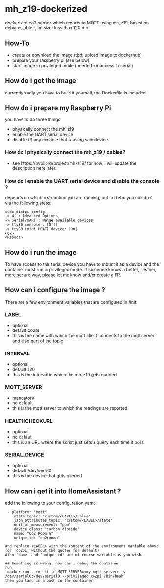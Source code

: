 # mh_z19-dockerized
dockerized co2 sensor which reports to MQTT using mh_z19, based on debian:stable-slim
size: less than 120 mb

## How-To
- create or download the image (tbd: upload image to dockerhub)
- prepare your raspberry pi (see below)
- start image in privileged mode (needed for access to serial)

## How do i get the image
currently sadly you have to build it yourself, the Dockerfile is included

## How do i prepare my Raspberry Pi
you have to do three things:
- physically connect the mh_z19
- enable the UART serial device
- disable (!) any console that is using said device
### How do i physically connect the mh_z19 / cables?
- see https://pypi.org/project/mh-z19/ for now, i will update the description here later.
### How do i enable the UART serial device and disable the console ?
depends on which distribution you are running, but in dietpi you can do it via the following steps:
```
sudo dietpi-config
-> 4  : Advanced Options
-> Serial/UART : Mange available devices
-> ttyS0 console : [Off]
-> ttyS0 (mini URAT) device: [On]
<Ok>
<Reboot>
```
## How do i run the image
To have access to the serial device you have to mount it as a device and the container must run in privileged mode.
If someone knows a better, cleaner, more secure way, please let me know and/or create a PR.

## How can i configure the image ?
There are a few environment variables that are configured in /init:
### LABEL
- optional
- default co2pi
- this is the name with which the mqtt client connects to the mqtt server and also part of the topic
### INTERVAL
- optional
- default 120
- this is the interval in which the mh_z19 gets queried
### MQTT_SERVER
- mandatory
- no default
- this is the mqtt server to which the readings are reported
### HEALTHCHECKURL
- optional
- no defaut
- this is an URL where the script just sets a query each time it polls
### SERIAL_DEVICE
- optional
- default /dev/serial0
- this is the device that gets queried

## How can i get it into HomeAssistant ?
add the following to your configuration.yaml:
```
 - platform: "mqtt"
    state_topic: "custom/<LABEL>/value"
    json_attributes_topic: "custom/<LABEL>/state"
    unit_of_measurement: "ppm"
    device_class: "carbon_dioxide"
    name: "Co2 Room A"
    unique_id: "co2rooma"

and replace <LABEL> with the content of the environment variable above (or 'co2pi' without the quotes for default)
Also 'name' and 'unique_id' are of course variable as you wish.

## Something is wrong, how can i debug the container
run
`docker run --rm -it -e MQTT_SERVER=<my_mqtt_server> -v /dev/serial0:/dev/serial0 --privileged co2pi /bin/bash`
then you land in a bash in the container.
